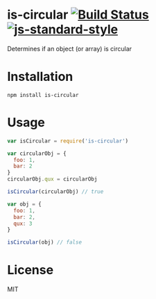 # is-circular [![Build Status](https://travis-ci.org/tjmehta/is-circular.svg?branch=master)](https://travis-ci.org/tjmehta/is-circular) [![js-standard-style](https://img.shields.io/badge/code%20style-standard-brightgreen.svg?style=flat)](http://standardjs.com/)

Determines if an object (or array) is circular

# Installation

`npm install is-circular`

# Usage

```js
var isCircular = require('is-circular')

var circularObj = {
  foo: 1,
  bar: 2
}
circularObj.qux = circularObj

isCircular(circularObj) // true

var obj = {
  foo: 1,
  bar: 2,
  qux: 3
}

isCircular(obj) // false
```

# License
MIT
